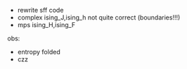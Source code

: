- rewrite sff code
- complex ising_J,ising_h not quite correct (boundaries!!!)
- mps ising_H,ising_F


obs:
  - entropy folded
  - czz
